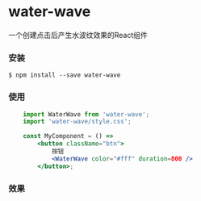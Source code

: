 # water-wave
一个创建点击后产生水波纹效果的React组件

### 安装
    $ npm install --save water-wave

### 使用
```jsx
    import WaterWave from 'water-wave';
    import 'water-wave/style.css';

    const MyComponent = () =>
        <button className="btn">
            按钮
            <WaterWave color="#fff" duration=800 />
        </button>;
```

### 效果
